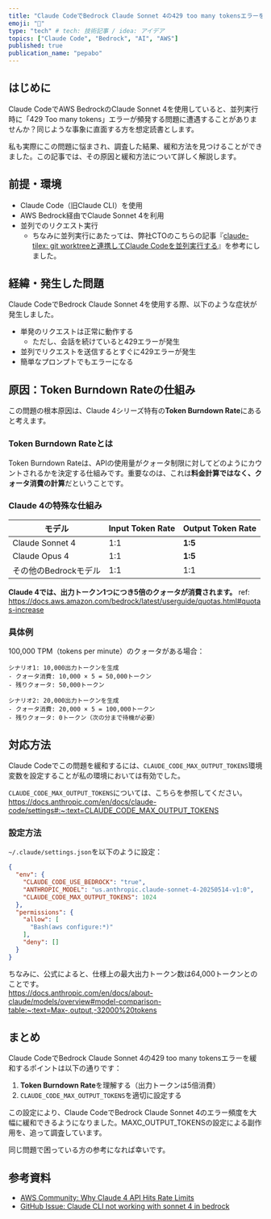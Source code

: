 ```yaml
---
title: "Claude CodeでBedrock Claude Sonnet 4の429 too many tokensエラーを緩和する"
emoji: "💨"
type: "tech" # tech: 技術記事 / idea: アイデア
topics: ["Claude Code", "Bedrock", "AI", "AWS"]
published: true
publication_name: "pepabo"
---
```


## はじめに

Claude CodeでAWS BedrockのClaude Sonnet 4を使用していると、並列実行時に「429 Too many tokens」エラーが頻発する問題に遭遇することがありませんか？同じような事象に直面する方を想定読書とします。

私も実際にこの問題に悩まされ、調査した結果、緩和方法を見つけることができました。この記事では、その原因と緩和方法について詳しく解説します。

## 前提・環境

- Claude Code（旧Claude CLI）を使用
- AWS Bedrock経由でClaude Sonnet 4を利用
- 並列でのリクエスト実行
  - ちなみに並列実行にあたっては、弊社CTOのこちらの記事『[claude-tilex: git worktreeと連携してClaude Codeを並列実行する](https://zenn.dev/pepabo/articles/50f43bb9d6433f)』を参考にしました。

## 経緯・発生した問題

Claude CodeでBedrock Claude Sonnet 4を使用する際、以下のような症状が発生しました。

- 単発のリクエストは正常に動作する
  - ただし、会話を続けていると429エラーが発生
- 並列でリクエストを送信するとすぐに429エラーが発生
- 簡単なプロンプトでもエラーになる

## 原因：Token Burndown Rateの仕組み

この問題の根本原因は、Claude 4シリーズ特有の**Token Burndown Rate**にあると考えます。

### Token Burndown Rateとは

Token Burndown Rateは、APIの使用量がクォータ制限に対してどのようにカウントされるかを決定する仕組みです。重要なのは、これは**料金計算ではなく、クォータ消費の計算**だということです。

### Claude 4の特殊な仕組み

| モデル | Input Token Rate | Output Token Rate |
|--------|------------------|-------------------|
| Claude Sonnet 4 | 1:1 | **1:5** |
| Claude Opus 4 | 1:1 | **1:5** |
| その他のBedrockモデル | 1:1 | 1:1 |

**Claude 4では、出力トークン1つにつき5倍のクォータが消費されます。**
ref: https://docs.aws.amazon.com/bedrock/latest/userguide/quotas.html#quotas-increase

### 具体例

100,000 TPM（tokens per minute）のクォータがある場合：

```
シナリオ1: 10,000出力トークンを生成
- クォータ消費: 10,000 × 5 = 50,000トークン
- 残りクォータ: 50,000トークン

シナリオ2: 20,000出力トークンを生成  
- クォータ消費: 20,000 × 5 = 100,000トークン
- 残りクォータ: 0トークン（次の分まで待機が必要）
```

## 対応方法

Claude Codeでこの問題を緩和するには、`CLAUDE_CODE_MAX_OUTPUT_TOKENS`環境変数を設定することが私の環境においては有効でした。

`CLAUDE_CODE_MAX_OUTPUT_TOKENS`については、こちらを参照してください。  
https://docs.anthropic.com/en/docs/claude-code/settings#:~:text=CLAUDE_CODE_MAX_OUTPUT_TOKENS

### 設定方法

`~/.claude/settings.json`を以下のように設定：

```json
{
  "env": {
    "CLAUDE_CODE_USE_BEDROCK": "true",
    "ANTHROPIC_MODEL": "us.anthropic.claude-sonnet-4-20250514-v1:0",
    "CLAUDE_CODE_MAX_OUTPUT_TOKENS": 1024
  },
  "permissions": {
    "allow": [
      "Bash(aws configure:*)"
    ],
    "deny": []
  }
}
```

ちなみに、公式によると、仕様上の最大出力トークン数は64,000トークンとのことです。  
https://docs.anthropic.com/en/docs/about-claude/models/overview#model-comparison-table:~:text=Max-,output,-32000%20tokens

## まとめ

Claude CodeでBedrock Claude Sonnet 4の429 too many tokensエラーを緩和するポイントは以下の通りです：

1. **Token Burndown Rate**を理解する（出力トークンは5倍消費）
2. `CLAUDE_CODE_MAX_OUTPUT_TOKENS`を適切に設定する

この設定により、Claude CodeでBedrock Claude Sonnet 4のエラー頻度を大幅に緩和できるようになりました。MAXC_OUTPUT_TOKENSの設定による副作用を、追って調査しています。

同じ問題で困っている方の参考になれば幸いです。

## 参考資料

- [AWS Community: Why Claude 4 API Hits Rate Limits](https://community.aws/content/2xVZmCM5E7XXw0yqTEGgXYxRowk/bedrock-claude-4-burndown-rates)
- [GitHub Issue: Claude CLI not working with sonnet 4 in bedrock](https://github.com/anthropics/claude-code/issues/1293)
